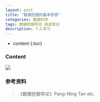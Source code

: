 ```yaml
---
layout: post
title: "数据挖掘的基本思想"
categories: 数据科学
tags: 数据挖掘导论 阅读笔记 
description: 个人学习
---
```


* content
{:toc}

### Content
![](https://raw.githubusercontent.com/woaielf/woaielf.github.io/master/_posts/Pic/2-data-mining.png)

### 参考资料
> 《数据挖掘导论》Pang-Ning Tan etc.